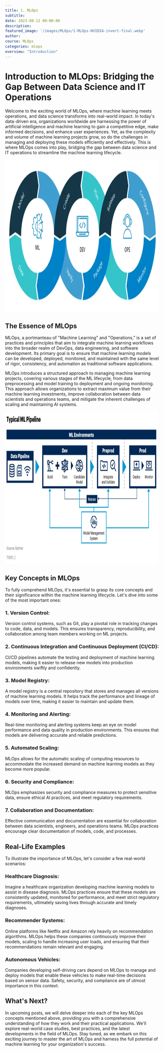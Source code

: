 ```yaml
---
title: 1. MLOps
subtitle: 
date: 2023-08-12 00:00:00
description: 
featured_image: '/images/MLOps/1-MLOps-NVIDIA-invert-final.webp'
author: 
course: MLOps
categories: mlops
overview: "Introduction"
---
```



# Introduction to MLOps: Bridging the Gap Between Data Science and IT Operations

Welcome to the exciting world of MLOps, where machine learning meets operations, and data science transforms into real-world impact. In today's data-driven era, organizations worldwide are harnessing the power of artificial intelligence and machine learning to gain a competitive edge, make informed decisions, and enhance user experiences. Yet, as the complexity and volume of machine learning projects grow, so do the challenges in managing and deploying these models efficiently and effectively. This is where MLOps comes into play, bridging the gap between data science and IT operations to streamline the machine learning lifecycle.

<img src="/images/MLOps/MLOps-Neal-Analytics.webp" width="500" height="500" alt="Neal Analytics"><p>


## The Essence of MLOps

MLOps, a portmanteau of "Machine Learning" and "Operations," is a set of practices and principles that aim to integrate machine learning workflows into the broader realm of DevOps, data engineering, and software development. Its primary goal is to ensure that machine learning models can be developed, deployed, monitored, and maintained with the same level of rigor, consistency, and automation as traditional software applications.

MLOps introduces a structured approach to managing machine learning projects, covering various stages of the ML lifecycle, from data preprocessing and model training to deployment and ongoing monitoring. This approach allows organizations to extract maximum value from their machine learning investments, improve collaboration between data scientists and operations teams, and mitigate the inherent challenges of scaling and maintaining AI systems.

<img src="/images/MLOps/ML-pipeline-Gartner-1280.webp" width="500" height="500"><p>


## Key Concepts in MLOps

To fully comprehend MLOps, it's essential to grasp its core concepts and their significance within the machine learning lifecycle. Let's dive into some of the most important ones:

### 1. Version Control:
Version control systems, such as Git, play a pivotal role in tracking changes to code, data, and models. This ensures transparency, reproducibility, and collaboration among team members working on ML projects.

### 2. Continuous Integration and Continuous Deployment (CI/CD):
CI/CD pipelines automate the testing and deployment of machine learning models, making it easier to release new models into production environments swiftly and confidently.

### 3. Model Registry:
A model registry is a central repository that stores and manages all versions of machine learning models. It helps track the performance and lineage of models over time, making it easier to maintain and update them.

### 4. Monitoring and Alerting:
Real-time monitoring and alerting systems keep an eye on model performance and data quality in production environments. This ensures that models are delivering accurate and reliable predictions.

### 5. Automated Scaling:
MLOps allows for the automatic scaling of computing resources to accommodate the increased demand on machine learning models as they become more popular.

### 6. Security and Compliance:
MLOps emphasizes security and compliance measures to protect sensitive data, ensure ethical AI practices, and meet regulatory requirements.

### 7. Collaboration and Documentation:
Effective communication and documentation are essential for collaboration between data scientists, engineers, and operations teams. MLOps practices encourage clear documentation of models, code, and processes.

## Real-Life Examples

To illustrate the importance of MLOps, let's consider a few real-world scenarios:

### Healthcare Diagnosis:
Imagine a healthcare organization developing machine learning models to assist in disease diagnosis. MLOps practices ensure that these models are consistently updated, monitored for performance, and meet strict regulatory requirements, ultimately saving lives through accurate and timely diagnoses.

### Recommender Systems:
Online platforms like Netflix and Amazon rely heavily on recommendation algorithms. MLOps helps these companies continuously improve their models, scaling to handle increasing user loads, and ensuring that their recommendations remain relevant and engaging.

### Autonomous Vehicles:
Companies developing self-driving cars depend on MLOps to manage and deploy models that enable these vehicles to make real-time decisions based on sensor data. Safety, security, and compliance are of utmost importance in this context.

## What's Next?

In upcoming posts, we will delve deeper into each of the key MLOps concepts mentioned above, providing you with a comprehensive understanding of how they work and their practical applications. We'll explore real-world case studies, best practices, and the latest developments in the field of MLOps. Stay tuned, as we embark on this exciting journey to master the art of MLOps and harness the full potential of machine learning for your organization's success.


